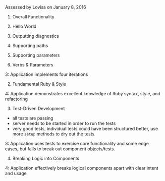 Assessed by Lovisa on January 8, 2016

1. Overall Functionality

  0. Hello World
  1. Outputting diagnostics
  2. Supporting paths
  3. Supporting parameters
  4. Verbs & Parameters

3: Application implements four iterations

2. Fundamental Ruby & Style

4: Application demonstrates excellent knowledge of Ruby syntax, style, and refactoring

3. Test-Driven Development

  * all tests are passing
  * server needs to be started in order to run the tests
  * very good tests, individual tests could have been structured better, use more `setup` methods to dry out the tests.

3: Application uses tests to exercise core functionality and some edge cases, but fails to break out component objects/tests.

4. Breaking Logic into Components

4: Application effectively breaks logical components apart with clear intent and usage
